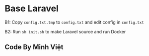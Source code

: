 # Base Laravel

B1: Copy ```config.txt.tmp``` to ```config.txt``` and edit config in ```config.txt```

B2: Run ```sh init.sh``` to make Laravel source and run Docker

## Code By Minh Việt
